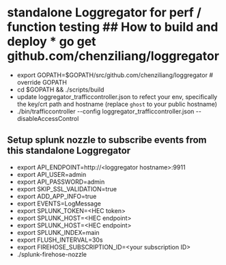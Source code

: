 # standalone Loggregator for perf / function testing ## How to build and deploy * go get github.com/chenziliang/loggregator
* export GOPATH=$GOPATH/src/github.com/chenziliang/loggregator  # override GOPATH
* cd $GOPATH && ./scripts/build
* update loggregator_trafficcontroller.json to refect your env, specifically the key/crt path and hostname (replace `ghost` to your public hostname)
* ./bin/trafficcontroller --config loggregator_trafficcontroller.json --disableAccessControl

## Setup splunk nozzle to subscribe events from this standalone Loggregator
* export API_ENDPOINT=http://\<loggregator hostname\>:9911
* export API_USER=admin
* export API_PASSWORD=admin
* export SKIP_SSL_VALIDATION=true
* export ADD_APP_INFO=true
* export EVENTS=LogMessage
* export SPLUNK_TOKEN=\<HEC token\>
* export SPLUNK_HOST=\<HEC endpoint\>
* export SPLUNK_HOST=\<HEC endpoint\>
* export SPLUNK_INDEX=main
* export FLUSH_INTERVAL=30s
* export FIREHOSE_SUBSCRIPTION_ID=\<your subscription ID\>
* ./splunk-firehose-nozzle
